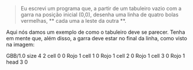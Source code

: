 > Eu escrevi um programa que, a partir de um tabuleiro vazio com a garra na posição inicial (0,0), desenha uma linha de quatro bolas vermelhas, ** cada uma a leste da outra **.

Aqui nós damos um exemplo de como o tabuleiro deve se parecer. Tenha em mente que, além disso, a garra deve estar no final da linha, como visto na imagem:

<gs-board>
  GBB/1.0
    size 4 2
    cell 0 0 Rojo 1
    cell 1 0 Rojo 1
    cell 2 0 Rojo 1
    cell 3 0 Rojo 1
    head 3 0
<gs-board>
